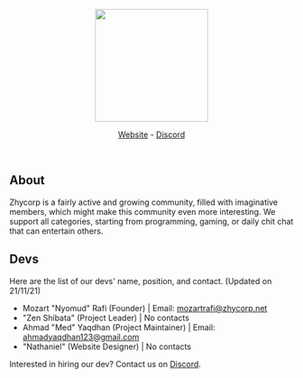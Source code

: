 <div align="center">
  <p>
    <a href="https://zhycorp.net/"><img src="https://api.zhycorp.net/assets/images/logo.webp" width="200"/></a>
  </p>
  <p>
    <a href="https://zhycorp.net/">Website</a>
    -
    <a href="https://zhycorp.net/discord">Discord</a>
  </p>
  <br />
</div>

## About
Zhycorp is a fairly active and growing community, filled with imaginative members, which might make this community even more interesting. We support all categories, starting from programming, gaming, or daily chit chat that can entertain others.

## Devs
Here are the list of our devs' name, position, and contact. (Updated on 21/11/21)
- Mozart "Nyomud" Rafi (Founder) | Email: <a href="mailto:mozartrafi@zhycorp.net">mozartrafi@zhycorp.net</a>
- "Zen Shibata" (Project Leader) | No contacts
- Ahmad "Med" Yaqdhan (Project Maintainer) | Email: <a href="mailto:ahmadyaqdhan123@gmail.com">ahmadyaqdhan123@gmail.com</a>
- "Nathaniel" (Website Designer) | No contacts

Interested in hiring our dev? Contact us on <a href="https://zhycorp.net/discord">Discord</a>.
